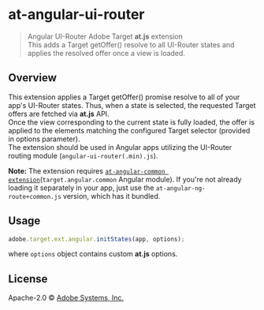 # at-angular-ui-router
> Angular UI-Router Adobe Target **at.js** extension  
> This adds a Target getOffer() resolve to all UI-Router states and applies the resolved offer once a view is loaded.

## Overview

This extension applies a Target getOffer() promise resolve to all of your app's UI-Router states. Thus, when a state is selected, the requested Target offers are fetched via **at.js** API.  
Once the view corresponding to the current state is fully loaded, the offer is applied to the elements matching the configured Target selector (provided in options parameter).  
The extension should be used in Angular apps utilizing the UI-Router routing module (`angular-ui-router(.min).js`).  
  
**Note:** The extension requires [`at-angular-common extension`](../common/)(`target.angular.common` Angular module). If you're not already loading it separately in your app, just use the `at-angular-ng-route+common.js` version, which has it bundled.

## Usage

```javascript
adobe.target.ext.angular.initStates(app, options);
```

where `options` object contains custom **at.js** options.  

## License

Apache-2.0 © [Adobe Systems, Inc.](http://www.adobe.com)
